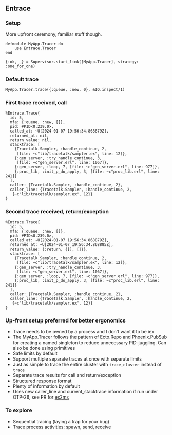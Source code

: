## Entrace

### Setup

More upfront ceremony, familiar stuff though.

```
defmodule MyApp.Tracer do
    use Entrace.Tracer
end

{:ok, _} = Supervisor.start_link([MyApp.Tracer], strategy: :one_for_one)
```

### Default trace

```
MyApp.Tracer.trace({:queue, :new, 0}, &IO.inspect/1)
```

### First trace received, call

```
%Entrace.Trace{
  id: 5,
  mfa: {:queue, :new, []},
  pid: #PID<0.239.0>,
  called_at: ~U[2024-01-07 19:56:34.868879Z],
  returned_at: nil,
  return_value: nil,
  stacktrace: [
    {Tracetalk.Sampler, :handle_continue, 2,
     [file: ~c"lib/tracetalk/sampler.ex", line: 12]},
    {:gen_server, :try_handle_continue, 3,
     [file: ~c"gen_server.erl", line: 1067]},
    {:gen_server, :loop, 7, [file: ~c"gen_server.erl", line: 977]},
    {:proc_lib, :init_p_do_apply, 3, [file: ~c"proc_lib.erl", line: 241]}
  ],
  caller: {Tracetalk.Sampler, :handle_continue, 2},
  caller_line: {Tracetalk.Sampler, :handle_continue, 2,
   {~c"lib/tracetalk/sampler.ex", 12}}
}
```

### Second trace received, return/exception

```
%Entrace.Trace{
  id: 5,
  mfa: {:queue, :new, []},
  pid: #PID<0.239.0>,
  called_at: ~U[2024-01-07 19:56:34.868879Z],
  returned_at: ~U[2024-01-07 19:56:34.868885Z],
  return_value: {:return, {[], []}},
  stacktrace: [
    {Tracetalk.Sampler, :handle_continue, 2,
     [file: ~c"lib/tracetalk/sampler.ex", line: 12]},
    {:gen_server, :try_handle_continue, 3,
     [file: ~c"gen_server.erl", line: 1067]},
    {:gen_server, :loop, 7, [file: ~c"gen_server.erl", line: 977]},
    {:proc_lib, :init_p_do_apply, 3, [file: ~c"proc_lib.erl", line: 241]}
  ],
  caller: {Tracetalk.Sampler, :handle_continue, 2},
  caller_line: {Tracetalk.Sampler, :handle_continue, 2,
   {~c"lib/tracetalk/sampler.ex", 12}}
}
```

### Up-front setup preferred for better ergonomics

- Trace needs to be owned by a process and I don't want it to be iex
- The MyApp.Tracer follows the pattern of Ecto.Repo and Phoenix.PubSub for creating a named singleton to reduce unnecessary PID-juggling. Can also be done using primitives
- Safe limits by default
- Support multiple separate traces at once with separate limits
- Just as simple to trace the entire cluster with `trace_cluster` instead of `trace`
- Separate trace results for call and return/exception
- Structured response format
- Plenty of information by default
- Uses new caller_line and current_stacktrace information if run under OTP-26, see PR for [ex2ms](https://github.com/ericmj/ex2ms/pull/36)

### To explore

- Sequential tracing (laying a trap for your bug)
- Trace process activities: spawn, send, receive